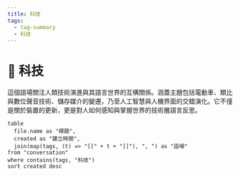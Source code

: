 ```yaml
---
title: 科技
tags:
  - tag-summary
  - 科技
---
```


# 🧬 科技

這個語場關注人類技術演進與其語言世界的互構關係。涵蓋主題包括電動車、類比與數位聲音技術、儲存媒介的變遷，乃至人工智慧與人機界面的交錯演化。它不僅是關於裝置的更新，更是對人如何感知與掌握世界的技術層語言反思。

```dataview
table
  file.name as "標題",
  created as "建立時間",
  join(map(tags, (t) => "[[" + t + "]]"), ", ") as "語場"
from "conversation"
where contains(tags, "科技")
sort created desc
```
